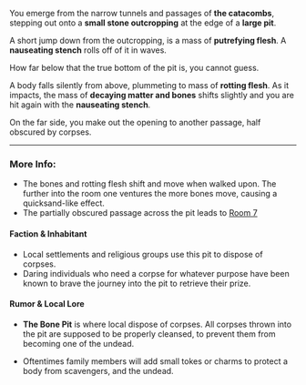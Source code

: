 You emerge from the narrow tunnels and passages of **the catacombs**, stepping out onto a **small stone outcropping** at the edge of a **large pit**.

A short jump down from the outcropping, is a mass of **putrefying flesh**. A **nauseating stench** rolls off of it in waves.

How far below that the true bottom of the pit is, you cannot guess.

A body falls silently from above, plummeting to mass of **rotting flesh**. As it impacts, the mass of **decaying matter and bones** shifts slightly and you are hit again with the **nauseating stench**. 

On the far side, you make out the opening to another passage, half obscured by corpses. 

---

### More Info:

* The bones and rotting flesh shift and move when walked upon. The further into the room one ventures the more bones move, causing a quicksand-like effect.
* The partially obscured passage across the pit leads to [Room 7](Room_07.md)

#### Faction & Inhabitant

* Local settlements and religious groups use this pit to dispose of corpses.
* Daring individuals who need a corpse for whatever purpose have been known to brave the journey into the pit to retrieve their prize.

#### Rumor & Local Lore

* **The Bone Pit** is where local dispose of corpses. All corpses thrown into the pit are supposed to be properly cleansed, to prevent them from becoming one of the undead.

* Oftentimes family members will add small tokes or charms to protect a body from scavengers, and the undead.

